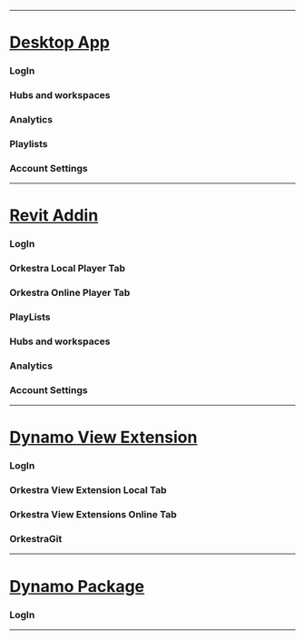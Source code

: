 
***

# [Desktop App](https://github.com/MostafaElAyoubi/Orkestra_Online/wiki/Orkestra-Desktop-App)
  ### LogIn
  ### Hubs and workspaces
  ### Analytics
  ### Playlists
  ### Account Settings

***

# [Revit Addin](https://github.com/MostafaElAyoubi/Orkestra_Online/wiki/Orkestra-Revit-Addin)
  ### LogIn
  ### Orkestra Local Player Tab
  ### Orkestra Online Player Tab
  ### PlayLists
  ### Hubs and workspaces
  ### Analytics
  ### Account Settings

***

# [Dynamo View Extension](https://github.com/MostafaElAyoubi/Orkestra_Online/wiki/Orkestra-View-Extension)
  ### LogIn
  ### Orkestra View Extension Local Tab
  ### Orkestra View Extensions Online Tab
  ### OrkestraGit

***

# [Dynamo Package](https://github.com/MostafaElAyoubi/Orkestra_Online/wiki/Orkestra-Dynamo-Package)
  ### LogIn

***
